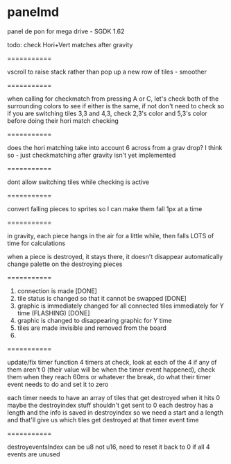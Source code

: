 # panelmd
panel de pon for mega drive - SGDK 1.62

todo:
check Hori+Vert matches after gravity

===========

vscroll to raise stack rather than pop up a new row of tiles - smoother

===========

when calling for checkmatch from pressing A or C, let's check both of the surrounding colors to see if either is the same, if not don't need to check
so if you are switching tiles 3,3 and 4,3, check 2,3's color and 5,3's color before doing their hori match checking

===========

does the hori matching take into account 6 across from a grav drop?
I think so - just checkmatching after gravity isn't yet implemented

===========

dont allow switching tiles while checking is active

===========

convert falling pieces to sprites so I can make them fall 1px at a time

===========

in gravity, each piece hangs in the air for a little while, then falls
LOTS of time for calculations

when a piece is destroyed, it stays there, it doesn't disappear automatically
change palette on the destroying pieces

===========

1) connection is made [DONE]
2) tile status is changed so that it cannot be swapped [DONE]
3) graphic is immediately changed for all connected tiles immediately for Y time (FLASHING) [DONE]
4) graphic is changed to disappearing graphic for Y time
5) tiles are made invisible and removed from the board
6) 
===========

update/fix timer function
4 timers
at check, look at each of the 4
if any of them aren't 0 (their value will be when the timer event happened), check them
when they reach 60ms or whatever the break, do what their timer event needs to do and set it to zero

each timer needs to have an array of tiles that get destroyed when it hits 0
maybe the destroyindex stuff shouldn't get sent to 0
each destroy has a length and the info is saved in destroyindex
so we need a start and a length and that'll give us which tiles get destroyed at that timer event time

===========

destroyeventsIndex can be u8 not u16, need to reset it back to 0 if all 4 events are unused
